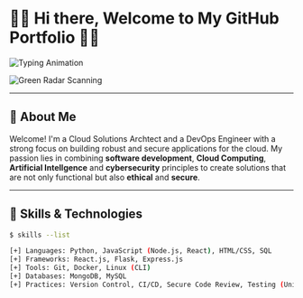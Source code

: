 # 👨‍💻 Hi there, Welcome to My GitHub Portfolio 👨‍💻

![Typing Animation](https://readme-typing-svg.demolab.com?font=Fira+Code&duration=3000&pause=1000&color=00FF00&center=true&vCenter=true&width=435&lines=Full-stack+developer+%7C+Cybersecurity+enthusiast;Passionate+about+problem+solving+and+technology;Committed+to+writing+clean%2C+secure+code)

![Green Radar Scanning](https://raw.githubusercontent.com/yourusername/yourrepository/main/radar.gif)

---

## 👋 About Me

Welcome! I'm a Cloud Solutions Archtect and a DevOps Engineer with a strong focus on building robust and secure applications for the cloud. My passion lies in combining **software development**, **Cloud Computing**, **Artificial Intellgence** and **cybersecurity** principles to create solutions that are not only functional but also **ethical** and **secure**.

---

## 🔧 Skills & Technologies

```bash
$ skills --list

[+] Languages: Python, JavaScript (Node.js, React), HTML/CSS, SQL
[+] Frameworks: React.js, Flask, Express.js
[+] Tools: Git, Docker, Linux (CLI)
[+] Databases: MongoDB, MySQL
[+] Practices: Version Control, CI/CD, Secure Code Review, Testing (Unit, Integration)
